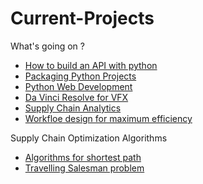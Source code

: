 # Current-Projects
What's going on ?

- [How to build an API with python](https://towardsdatascience.com/how-to-build-your-first-python-package-6a00b02635c9)
- [Packaging Python Projects](https://packaging.python.org/en/latest/tutorials/packaging-projects/)
- [Python Web Development](https://blog.miguelgrinberg.com/post/the-flask-mega-tutorial-part-i-hello-world)
- [Da Vinci Resolve for VFX](https://www.blackmagicdesign.com/products/davinciresolve/training)
- [Supply Chain Analytics](https://www.youtube.com/watch?v=PmR2SKeY9Ms&list=PLGit8yny_3ANzZMsJJjeuxMg-S0f0hGcn&index=1)
- [Workfloe design for maximum efficiency](https://www.smartsheet.com/content/workflow-design)

Supply Chain Optimization Algorithms
- [Algorithms for shortest path](https://algorithmyou.com/2020/02/15/artificial-intelligence/how-google-maps-work-fast-route-planning/)
- [Travelling Salesman problem](https://www.youtube.com/watch?v=XaXsJJh-Q5Y&t=2s)
